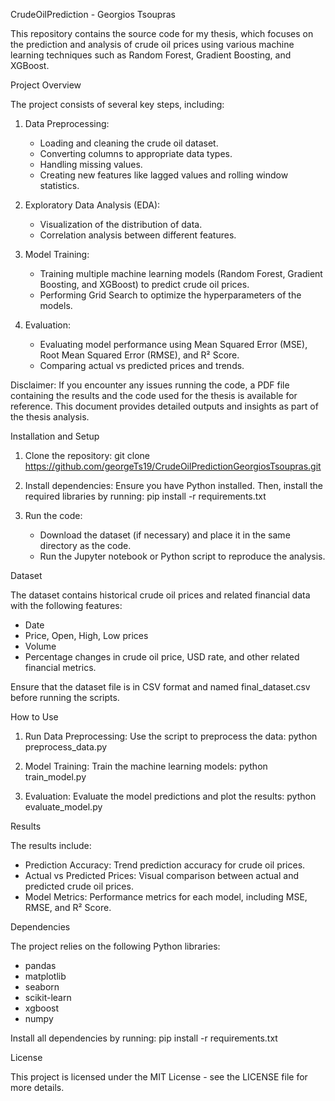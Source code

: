 
CrudeOilPrediction - Georgios Tsoupras

This repository contains the source code for my thesis, which focuses on the prediction and analysis of crude oil prices using various machine learning techniques such as Random Forest, Gradient Boosting, and XGBoost.

Project Overview

The project consists of several key steps, including:

1. Data Preprocessing: 
    - Loading and cleaning the crude oil dataset.
    - Converting columns to appropriate data types.
    - Handling missing values.
    - Creating new features like lagged values and rolling window statistics.

2. Exploratory Data Analysis (EDA):
    - Visualization of the distribution of data.
    - Correlation analysis between different features.

3. Model Training:
    - Training multiple machine learning models (Random Forest, Gradient Boosting, and XGBoost) to predict crude oil prices.
    - Performing Grid Search to optimize the hyperparameters of the models.

4. Evaluation:
    - Evaluating model performance using Mean Squared Error (MSE), Root Mean Squared Error (RMSE), and R² Score.
    - Comparing actual vs predicted prices and trends.

Disclaimer:
If you encounter any issues running the code, a PDF file containing the results and the code used for the thesis is available for reference. This document provides detailed outputs and insights as part of the thesis analysis.

Installation and Setup

1. Clone the repository:
    git clone https://github.com/georgeTs19/CrudeOilPredictionGeorgiosTsoupras.git

2. Install dependencies:
    Ensure you have Python installed. Then, install the required libraries by running:
    pip install -r requirements.txt

3. Run the code:
    - Download the dataset (if necessary) and place it in the same directory as the code.
    - Run the Jupyter notebook or Python script to reproduce the analysis.

Dataset

The dataset contains historical crude oil prices and related financial data with the following features:
- Date
- Price, Open, High, Low prices
- Volume
- Percentage changes in crude oil price, USD rate, and other related financial metrics.

Ensure that the dataset file is in CSV format and named final_dataset.csv before running the scripts.

How to Use

1. Run Data Preprocessing:
   Use the script to preprocess the data:
   python preprocess_data.py

2. Model Training:
   Train the machine learning models:
   python train_model.py

3. Evaluation:
   Evaluate the model predictions and plot the results:
   python evaluate_model.py

Results

The results include:
- Prediction Accuracy: Trend prediction accuracy for crude oil prices.
- Actual vs Predicted Prices: Visual comparison between actual and predicted crude oil prices.
- Model Metrics: Performance metrics for each model, including MSE, RMSE, and R² Score.

Dependencies

The project relies on the following Python libraries:
- pandas
- matplotlib
- seaborn
- scikit-learn
- xgboost
- numpy

Install all dependencies by running:
pip install -r requirements.txt

License

This project is licensed under the MIT License - see the LICENSE file for more details.


